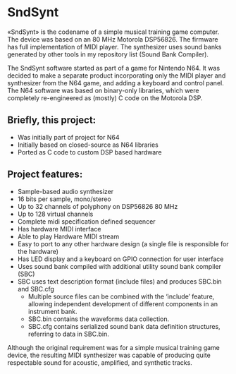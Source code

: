 # SndSynt

«SndSynt» is the codename of a simple musical training game computer. The device was based on an 80 MHz Motorola DSP56826. The firmware has full implementation of MIDI player. The synthesizer uses sound banks generated by other tools in my repository list (Sound Bank Compiler).

The SndSynt software started as part of a game for Nintendo N64. It was decided to make a separate product incorporating only the MIDI player and synthesizer from the N64 game, and adding a keyboard and control panel. The N64 software was based on binary-only libraries, which were completely re-engineered as (mostly) C code on the Motorola DSP.

## Briefly, this project:

- Was initially part of project for N64
- Initially based on closed-source as N64 libraries 
- Ported as C code to custom DSP based hardware 

## Project features:

- Sample-based audio synthesizer
- 16 bits per sample, mono/stereo
- Up to 32 channels of polyphony on DSP56826 80 MHz
- Up to 128 virtual channels
- Complete midi specification defined sequencer
- Has hardware MIDI interface
- Able to play Hardware MIDI stream 
- Easy to port to any other hardware design (a single file is responsible for the hardware)
- Has LED display and a keyboard on GPIO connection for user interface
- Uses sound bank compiled with additional utility sound bank compiler (SBC)
- SBC uses text description format (include files) and produces SBC.bin and SBC.cfg
	- Multiple source files can be combined with the ‘include’ feature, allowing independent development of different components in an instrument bank.
	- SBC.bin contains the waveforms data collection.
  - SBC.cfg contains serialized sound bank data definition structures, referring to data in SBC.bin.

Although the original requirement was for a simple musical training game device, the resulting MIDI synthesizer was capable of producing quite respectable  sound for acoustic, amplified, and synthetic  tracks.
